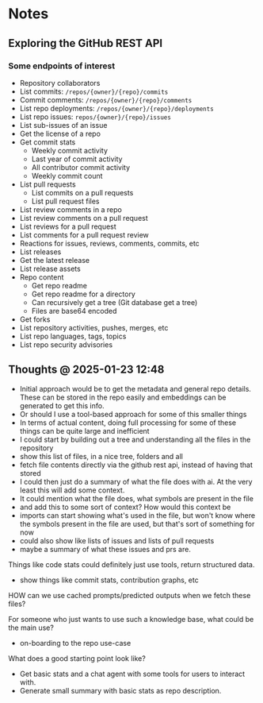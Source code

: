 # Notes

## Exploring the GitHub REST API

### Some endpoints of interest

- Repository collaborators
- List commits: `/repos/{owner}/{repo}/commits`
- Commit comments: `/repos/{owner}/{repo}/comments`
- List repo deployments: `/repos/{owner}/{repo}/deployments`
- List repo issues: `repos/{owner}/{repo}/issues`
- List sub-issues of an issue
- Get the license of a repo
- Get commit stats
  - Weekly commit activity
  - Last year of commit activity
  - All contributor commit activity
  - Weekly commit count
- List pull requests
  - List commits on a pull requests
  - List pull request files
- List review comments in a repo
- List review comments on a pull request
- List reviews for a pull request
- List comments for a pull request review
- Reactions for issues, reviews, comments, commits, etc
- List releases
- Get the latest release
- List release assets
- Repo content
  - Get repo readme
  - Get repo readme for a directory
  - Can recursively get a tree (Git database get a tree)
  - Files are base64 encoded
- Get forks
- List repository activities, pushes, merges, etc
- List repo languages, tags, topics
- List repo security advisories

## Thoughts @ 2025-01-23 12:48

- Initial approach would be to get the metadata and general repo details. These can be stored in the repo easily and embeddings can be generated to get this info.
- Or should I use a tool-based approach for some of this smaller things
- In terms of actual content, doing full processing for some of these things can be quite large and inefficient
- I could start by building out a tree and understanding all the files in the repository
- show this list of files, in a nice tree, folders and all
- fetch file contents directly via the github rest api, instead of having that stored
- I could then just do a summary of what the file does with ai. At the very least this will add some context.
- It could mention what the file does, what symbols are present in the file
- and add this to some sort of context? How would this context be
- imports can start showing what's used in the file, but won't know where the symbols present in the file are used, but that's sort of something for now
- could also show like lists of issues and lists of pull requests
- maybe a summary of what these issues and prs are.

Things like code stats could definitely just use tools, return structured data.

- show things like commit stats, contribution graphs, etc

HOW can we use cached prompts/predicted outputs when we fetch these files?

For someone who just wants to use such a knowledge base, what could be the main use?

- on-boarding to the repo use-case

What does a good starting point look like?

- Get basic stats and a chat agent with some tools for users to interact with.
- Generate small summary with basic stats as repo description.
